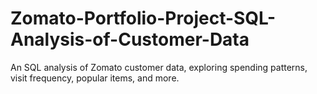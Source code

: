 # Zomato-Portfolio-Project-SQL-Analysis-of-Customer-Data
An SQL analysis of Zomato customer data, exploring spending patterns, visit frequency, popular items, and more.
